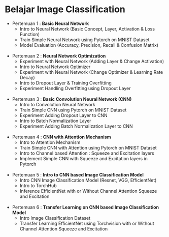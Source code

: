 # Belajar Image Classification

- Pertemuan 1 : **Basic Neural Network**
    - Intro to Neural Network (Basic Concept, Layer, Activation & Loss Function)
    - Train Simple Neural Network using Pytorch on MNIST Dataset
    - Model Evaluation (Accuracy, Precision, Recall & Confusion Matrix)<br><br>
- Pertemuan 2 : **Neural Network Optimization**
    - Experiment with Neural Network (Adding Layer & Change Activation)
    - Intro to Neural Network Optimizer
    - Experiment with Neural Network (Change Optimizer & Learning Rate Decay)
    - Intro to Dropout Layer & Training Overfitting 
    - Experiment Handling Overfitting using Dropout Layer<br><br>
- Pertemuan 3 : **Basic Convolution Neural Network (CNN)**
    - Intro to Convolution Neural Network
    - Train Simple CNN using Pytorch on MNIST Dataset
    - Experiment Adding Dropout Layer to CNN
    - Intro to Batch Normalization Layer
    - Experiment Adding Batch Normalization Layer to CNN<br><br>
- Pertemuan 4 : **CNN with Attention Mechanism**
    - Intro to Attention Mechanism
    - Train Simple CNN with Attention using Pytorch on MNIST Dataset
    - Intro to Channel based Attention : Squeeze and Excitation layers
    - Implement Simple CNN with Squeeze and Excitation layers in Pytorch<br><br>
- Pertemuan 5 : **Intro to CNN based Image Classification Model**
    - Intro CNN Image Classification Model (Resnet, VGG, EfficientNet)
    - Intro to TorchHub
    - Inference EfficientNet with or Without Channel Attention Squeeze and Excitation<br><br>
- Pertemuan 6 : **Transfer Learning on CNN based Image Classification Model**
    - Intro Image Classification Dataset
    - Transfer Learning EfficientNet using Torchvision with or Without Channel Attention Squeeze and Excitation
